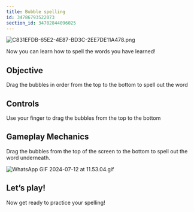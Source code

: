 ```yaml
---
title: Bubble spelling
id: 34786793522073
section_id: 34782844096025
---
```

![C831EFDB-65E2-4E87-BD3C-2EE7DE11A478.png](https://help.studycat.com/hc/article_attachments/34786813307289)


Now you can learn how to spell the words you have learned!


## Objective


Drag the bubbles in order from the top to the bottom to spell out the word


## Controls


Use your finger to drag the bubbles from the top to the bottom


## Gameplay Mechanics


Drag the bubbles from the top of the screen to the bottom to spell out the word underneath.


![WhatsApp GIF 2024-07-12 at 11.53.04.gif](https://help.studycat.com/hc/article_attachments/34964575773977)


## Let’s play!


Now get ready to practice your spelling!

